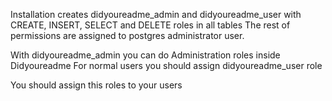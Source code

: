 Installation creates didyoureadme_admin and didyoureadme_user with CREATE, INSERT, SELECT and DELETE roles in all tables
The rest of permissions are assigned to postgres administrator user.

With didyoureadme_admin you can do Administration roles inside Didyoureadme
For normal users you should assign didyoureadme_user role

You should assign this roles to your users
